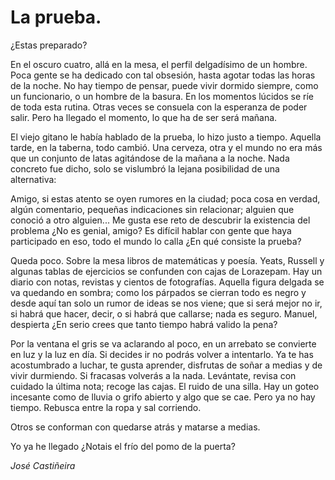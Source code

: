 # La prueba.

¿Estas preparado? 

En el oscuro cuatro, allá en la mesa, el perfil delgadísimo de un hombre. Poca gente se ha dedicado con tal obsesión, hasta agotar todas las horas de la noche. No hay tiempo de pensar, puede vivir dormido siempre, como un funcionario, o un hombre de la basura. En los momentos lúcidos se ríe de toda esta rutina. Otras veces se consuela con la esperanza de poder salir. Pero ha llegado el momento, lo que ha de ser será mañana.

El viejo gitano le habı́a hablado de la prueba, lo hizo justo a tiempo. Aquella tarde, en la taberna, todo cambió. Una cerveza, otra y el mundo no era más que un conjunto de latas agitándose de la mañana a la noche. Nada concreto fue dicho, solo se vislumbró la lejana posibilidad de una alternativa:

Amigo, si estas atento se oyen rumores en la ciudad; poca cosa en verdad, algún comentario, pequeñas indicaciones sin relacionar; alguien que conoció a otro alguien... Me gusta ese reto de descubrir la existencia del problema ¿No es genial, amigo? Es difı́cil hablar con gente que haya participado en eso,  todo el mundo lo calla ¿En qué consiste la prueba?

Queda poco. Sobre la mesa libros de matemáticas y poesía. Yeats, Russell y algunas tablas de ejercicios se confunden con cajas de Lorazepam. Hay un diario con notas, revistas y cientos de fotografías. Aquella figura delgada se va quedando en sombra; como los párpados se cierran todo es negro y desde aquı́ tan solo un rumor de ideas se nos viene; que si será mejor no ir, si habrá que hacer, decir, o si habrá que callarse; nada es seguro. Manuel, despierta ¿En serio crees que tanto tiempo habrá valido la pena?

Por la ventana el gris se va aclarando al poco, en un arrebato se convierte en luz y la luz en día. Si decides ir no podrás volver a intentarlo. Ya te has acostumbrado a luchar, te gusta aprender, disfrutas de soñar a medias y de vivir durmiendo. Si fracasas volverás a la nada. Levántate, revisa con cuidado la última nota; recoge las cajas. El ruido de una silla. Hay un goteo incesante como de lluvia o grifo abierto y algo que se cae. Pero ya no hay tiempo. Rebusca entre la ropa y sal corriendo. 

Otros se conforman con quedarse atrás y matarse a medias.

Yo ya he llegado ¿Notais el frı́o del pomo de la puerta?

*José Castiñeira*
